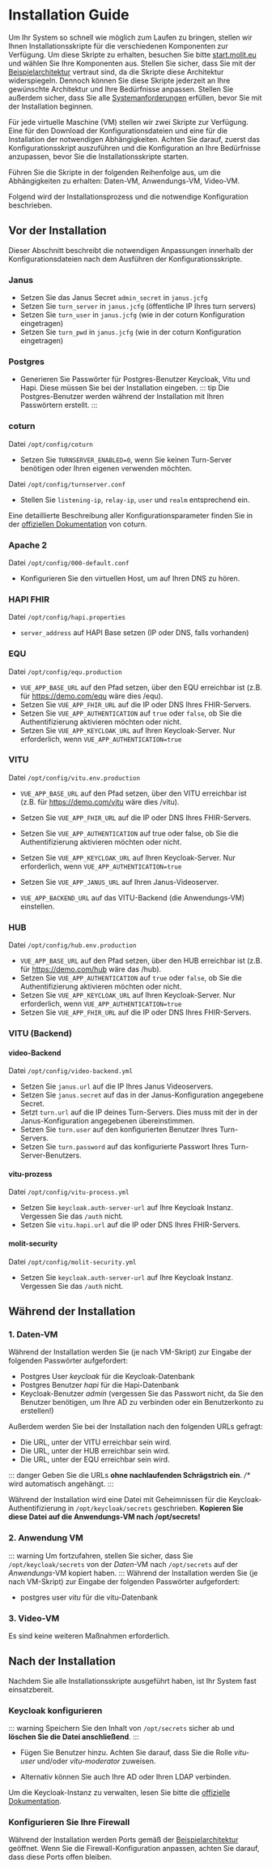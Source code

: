 # Installation Guide

<print-header />

Um Ihr System so schnell wie möglich zum Laufen zu bringen, stellen wir Ihnen Installationsskripte für die verschiedenen Komponenten zur Verfügung. Um diese Skripte zu erhalten, besuchen Sie bitte [start.molit.eu](https://start.molit.eu) und wählen Sie Ihre Komponenten aus. Stellen Sie sicher, dass Sie mit der [Beispielarchitektur](architecture) vertraut sind, da die Skripte diese Architektur widerspiegeln. Dennoch können Sie diese Skripte jederzeit an Ihre gewünschte Architektur und Ihre Bedürfnisse anpassen. Stellen Sie außerdem sicher, dass Sie alle [Systemanforderungen](requirements) erfüllen, bevor Sie mit der Installation beginnen.

Für jede virtuelle Maschine (VM) stellen wir zwei Skripte zur Verfügung. Eine für den Download der Konfigurationsdateien und eine für die Installation der notwendigen Abhängigkeiten. Achten Sie darauf, zuerst das Konfigurationsskript auszuführen und die Konfiguration an Ihre Bedürfnisse anzupassen, bevor Sie die Installationsskripte starten.

Führen Sie die Skripte in der folgenden Reihenfolge aus, um die Abhängigkeiten zu erhalten: Daten-VM, Anwendungs-VM, Video-VM.

Folgend wird der Installationsprozess und die notwendige Konfiguration beschrieben.

## Vor der Installation

Dieser Abschnitt beschreibt die notwendigen Anpassungen innerhalb der Konfigurationsdateien nach dem Ausführen der Konfigurationsskripte.

### Janus

- Setzen Sie das Janus Secret `admin_secret` in `janus.jcfg`
- Setzen Sie `turn_server` in `janus.jcfg` (öffentliche IP Ihres turn servers)
- Setzen Sie `turn_user` in `janus.jcfg` (wie in der coturn Konfiguration eingetragen)
- Setzen Sie `turn_pwd` in `janus.jcfg` (wie in der coturn Konfiguration eingetragen)

### Postgres

- Generieren Sie Passwörter für Postgres-Benutzer Keycloak, Vitu und Hapi. Diese müssen Sie bei der Installation eingeben.
  ::: tip
  Die Postgres-Benutzer werden während der Installation mit Ihren Passwörtern erstellt.
  :::

### coturn

Datei `/opt/config/coturn`

- Setzen Sie `TURNSERVER_ENABLED=0`, wenn Sie keinen Turn-Server benötigen oder Ihren eigenen verwenden möchten.

Datei `/opt/config/turnserver.conf`

- Stellen Sie `listening-ip`, `relay-ip`, `user` und `realm` entsprechend ein.

Eine detaillierte Beschreibung aller Konfigurationsparameter finden Sie in der [offiziellen Dokumentation](https://github.com/coturn/coturn/wiki/turnserver) von coturn.

### Apache 2

Datei `/opt/config/000-default.conf`

- Konfigurieren Sie den virtuellen Host, um auf Ihren DNS zu hören.

### HAPI FHIR

Datei `/opt/config/hapi.properties`

- `server_address` auf HAPI Base setzen (IP oder DNS, falls vorhanden)

### EQU

Datei `/opt/config/equ.production`

- `VUE_APP_BASE_URL` auf den Pfad setzen, über den EQU erreichbar ist (z.B. für https://demo.com/equ wäre dies /equ).
- Setzen Sie `VUE_APP_FHIR_URL` auf die IP oder DNS Ihres FHIR-Servers.
- Setzen Sie `VUE_APP_AUTHENTICATION` auf `true` oder `false`, ob Sie die Authentifizierung aktivieren möchten oder nicht.
- Setzen Sie `VUE_APP_KEYCLOAK_URL` auf Ihren Keycloak-Server. Nur erforderlich, wenn `VUE_APP_AUTHENTICATION=true`

### VITU

Datei `/opt/config/vitu.env.production`

- `VUE_APP_BASE_URL` auf den Pfad setzen, über den VITU erreichbar ist (z.B. für https://demo.com/vitu wäre dies /vitu).

- Setzen Sie `VUE_APP_FHIR_URL` auf die IP oder DNS Ihres FHIR-Servers.

- Setzen Sie `VUE_APP_AUTHENTICATION` auf true oder false, ob Sie die Authentifizierung aktivieren möchten oder nicht.

- Setzen Sie `VUE_APP_KEYCLOAK_URL` auf Ihren Keycloak-Server. Nur erforderlich, wenn `VUE_APP_AUTHENTICATION=true`

- Setzen Sie `VUE_APP_JANUS_URL` auf Ihren Janus-Videoserver.

- `VUE_APP_BACKEND_URL` auf das VITU-Backend (die Anwendungs-VM) einstellen.

### HUB

Datei `/opt/config/hub.env.production`

- `VUE_APP_BASE_URL` auf den Pfad setzen, über den HUB erreichbar ist (z.B. für https://demo.com/hub wäre das /hub).
- Setzen Sie `VUE_APP_AUTHENTICATION` auf `true` oder `false`, ob Sie die Authentifizierung aktivieren möchten oder nicht.
- Setzen Sie `VUE_APP_KEYCLOAK_URL` auf Ihren Keycloak-Server. Nur erforderlich, wenn `VUE_APP_AUTHENTICATION=true`
- Setzen Sie `VUE_APP_FHIR_URL` auf die IP oder DNS Ihres FHIR-Servers.

### VITU (Backend)

#### video-Backend

Datei `/opt/config/video-backend.yml`

- Setzen Sie `janus.url` auf die IP Ihres Janus Videoservers.
- Setzen Sie `janus.secret` auf das in der Janus-Konfiguration angegebene Secret.
- Setzt `turn.url` auf die IP deines Turn-Servers. Dies muss mit der in der Janus-Konfiguration angegebenen übereinstimmen.
- Setzen Sie `turn.user` auf den konfigurierten Benutzer Ihres Turn-Servers.
- Setzen Sie `turn.password` auf das konfigurierte Passwort Ihres Turn-Server-Benutzers.

#### vitu-prozess

Datei `/opt/config/vitu-process.yml`

- Setzen Sie `keycloak.auth-server-url` auf Ihre Keycloak Instanz. Vergessen Sie das `/auth` nicht.
- Setzen Sie `vitu.hapi.url` auf die IP oder DNS Ihres FHIR-Servers.

#### molit-security

Datei `/opt/config/molit-security.yml`

- Setzen Sie `keycloak.auth-server-url` auf Ihre Keycloak Instanz. Vergessen Sie das `/auth` nicht.

## Während der Installation

### 1. Daten-VM

Während der Installation werden Sie (je nach VM-Skript) zur Eingabe der folgenden Passwörter aufgefordert:

- Postgres User _keycloak_ für die Keycloak-Datenbank
- Postgres Benutzer _hapi_ für die Hapi-Datenbank
- Keycloak-Benutzer _admin_ (vergessen Sie das Passwort nicht, da Sie den Benutzer benötigen, um Ihre AD zu verbinden oder ein Benutzerkonto zu erstellen!)

Außerdem werden Sie bei der Installation nach den folgenden URLs gefragt:

- Die URL, unter der VITU erreichbar sein wird.
- Die URL, unter der HUB erreichbar sein wird.
- Die URL, unter der EQU erreichbar sein wird.

::: danger
Geben Sie die URLs **ohne nachlaufenden Schrägstrich ein**. _/\*_ wird automatisch angehängt.
:::

Während der Installation wird eine Datei mit Geheimnissen für die Keycloak-Authentifizierung in `/opt/keycloak/secrets` geschrieben. **Kopieren Sie diese Datei auf die Anwendungs-VM nach /opt/secrets!**

### 2. Anwendung VM

::: warning
Um fortzufahren, stellen Sie sicher, dass Sie `/opt/keycloak/secrets` von der _Daten_-VM nach `/opt/secrets` auf der _Anwendungs_-VM kopiert haben.
:::
Während der Installation werden Sie (je nach VM-Skript) zur Eingabe der folgenden Passwörter aufgefordert:

- postgres user _vitu_ für die vitu-Datenbank

### 3. Video-VM

Es sind keine weiteren Maßnahmen erforderlich.

## Nach der Installation

Nachdem Sie alle Installationsskripte ausgeführt haben, ist Ihr System fast einsatzbereit.

### Keycloak konfigurieren

::: warning
Speichern Sie den Inhalt von `/opt/secrets` sicher ab und **löschen Sie die Datei anschließend**.
:::

- Fügen Sie Benutzer hinzu. Achten Sie darauf, dass Sie die Rolle _vitu-user_ und/oder _vitu-moderator_ zuweisen.

* Alternativ können Sie auch Ihre AD oder Ihren LDAP verbinden.

Um die Keycloak-Instanz zu verwalten, lesen Sie bitte die [offizielle Dokumentation](https://www.keycloak.org/docs/latest/server_admin/index.html).

### Konfigurieren Sie Ihre Firewall

Während der Installation werden Ports gemäß der [Beispielarchitektur](architecture.md) geöffnet. Wenn Sie die Firewall-Konfiguration anpassen, achten Sie darauf, dass diese Ports offen bleiben.
